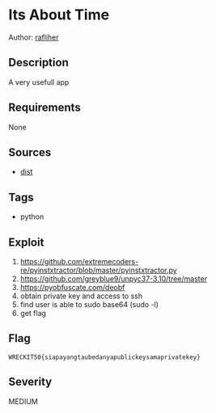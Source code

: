 # Its About Time

Author: [rafliher](https://github.com/rafliher)

## Description

A very usefull app

## Requirements

None

## Sources

- [dist](./dist)

## Tags

- python

## Exploit

1. https://github.com/extremecoders-re/pyinstxtractor/blob/master/pyinstxtractor.py
2. https://github.com/greyblue9/unpyc37-3.10/tree/master
3. https://pyobfuscate.com/deobf
4. obtain private key and access to ssh
5. find user is able to sudo base64 (sudo -l)
7. get flag

## Flag

```
WRECKIT50{siapayangtaubedanyapublickeysamaprivatekey}
```


## Severity
MEDIUM
